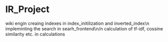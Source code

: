 # IR_Project
wiki engin creaing indexes in index_initilization and inverted_index\n
impleminting the search in searh_frontend\n/n
calculation of tf-idf, cossine similarity etc. in calculations
